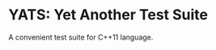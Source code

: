 YATS: Yet Another Test Suite 
============================

A convenient test suite for C++11 language. 

